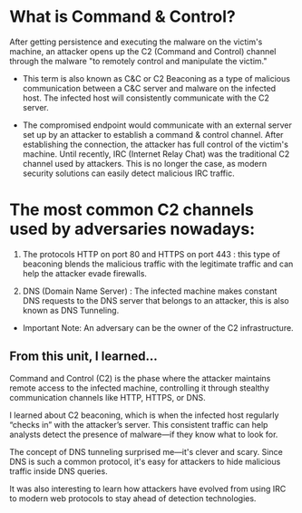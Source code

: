 # What is Command & Control? 
After getting persistence and executing the malware on the victim's machine, an attacker opens up the C2 (Command and Control) channel through the malware "to remotely control and manipulate the victim." 

- This term is also known as C&C or C2 Beaconing as a type of malicious communication between a C&C server and malware on the infected host. 
The infected host will consistently communicate with the C2 server. 

- The compromised endpoint would communicate with an external server set up by an attacker to establish a command & control channel. 
After establishing the connection,  the attacker has full control of the victim's machine. Until recently, IRC (Internet Relay Chat) was the traditional C2 channel used by attackers. This is no longer the case, as modern security solutions can easily detect malicious IRC traffic. 


# The most common C2 channels used by adversaries nowadays:
1. The protocols HTTP on port 80 and HTTPS on port 443
: this type of beaconing blends the malicious traffic with the legitimate traffic and can help the attacker evade firewalls.  

2. DNS (Domain Name Server)
: The infected machine makes constant DNS requests to the DNS server that belongs to an attacker, this is also known as DNS Tunneling.


* Important Note: An adversary can be the owner of the C2 infrastructure. 


## From this unit, I learned...
Command and Control (C2) is the phase where the attacker maintains remote access to the infected machine, controlling it through stealthy communication channels like HTTP, HTTPS, or DNS.

I learned about C2 beaconing, which is when the infected host regularly “checks in” with the attacker’s server. This consistent traffic can help analysts detect the presence of malware—if they know what to look for.

The concept of DNS tunneling surprised me—it's clever and scary. Since DNS is such a common protocol, it's easy for attackers to hide malicious traffic inside DNS queries.

It was also interesting to learn how attackers have evolved from using IRC to modern web protocols to stay ahead of detection technologies. 